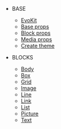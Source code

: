 * BASE

  * [EvoKit](packages/evokit/)
  * [Base props](/docs/base/props.md)
  * [Block props](/docs/base/block-props.md)
  * [Media props](/docs/base/media.md)
  * [Create theme](/docs/base/theme.md)

* BLOCKS
  * [Body](packages/evokit-body/)
  * [Box](packages/evokit-box/)
  * [Grid](packages/evokit-grid/)
  * [Image](packages/evokit-image/)
  * [Line](packages/evokit-line/)
  * [Link](packages/evokit-link/)
  * [List](packages/evokit-list/)
  * [Picture](packages/evokit-picture/)
  * [Text](packages/evokit-text/)
